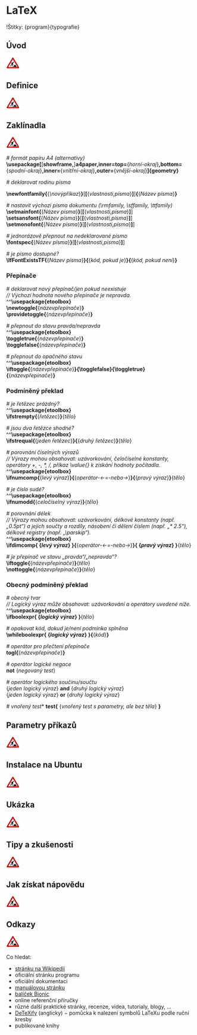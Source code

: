 <!--

Linux Kniha kouzel, kapitola LaTeX
Copyright (c) 2019 Singularis <singularis@volny.cz>

Toto dílo je dílem svobodné kultury; můžete ho šířit a modifikovat pod
podmínkami licence Creative Commons Attribution-ShareAlike 4.0 International
vydané neziskovou organizací Creative Commons. Text licence je přiložený
k tomuto projektu nebo ho můžete najít na webové adrese:

https://creativecommons.org/licenses/by-sa/4.0/

-->

# LaTeX

!Štítky: {program}{typografie}

## Úvod
<!--
- Vymezte, co je předmětem této kapitoly.
- Obecně popište základní principy, na kterých fungují používané nástroje.
- Uveďte, co kapitola nepokrývá, ačkoliv by to čtenář mohl očekávat.
-->
![ve výstavbě](../obrazky/ve-vystavbe.png)

## Definice
<!--
- Uveďte výčet specifických pojmů pro použití v této kapitole a tyto pojmy definujte co nejprecizněji.
-->
![ve výstavbě](../obrazky/ve-vystavbe.png)

## Zaklínadla
<!--
- Rozdělte na podsekce a naplňte „zaklínadly“.
-->
![ve výstavbě](../obrazky/ve-vystavbe.png)

*# formát papíru A4 (alternativy)*<br>
**\\usepackage[**[**showframe,**]**a4paper,inner=top=**{*horní-okraj*}**,bottom=**{*spodní-okraj*}**,inner=**{*vnitřní-okraj*}**,outer=**{*vnější-okraj*}**]{geometry}**

*# deklarovat rodinu písma*<br>
<!--
\\usepackage{fontspec}
-->
**\\newfontfamily\{**{*\\novýpříkaz*}**\}**[**[**{*vlastnosti,písma*}**]**]**\{**{*Název písma*}**\}**

*# nastavit výchozí písma dokumentu (\\rmfamily, \\sffamily, \\ttfamily)*<br>
**\\setmainfont\{**{*Název písma*}**\}**[**[**{*vlastnosti,písma*}**]**]<br>
**\\setsansfont\{**{*Název písma*}**\}**[**[**{*vlastnosti,písma*}**]**]<br>
**\\setmonofont\{**{*Název písma*}**\}**[**[**{*vlastnosti,písma*}**]**]<br>

*# jednorázově přepnout na nedeklarované písmo*<br>
**\\fontspec\{**{*Název písma*}**\}**[**[**{*vlastnosti,písma*}**]**]

*# je písmo dostupné?*<br>
**\\IfFontExistsTF\{**{*Název písma*}**\}\{**{*kód, pokud je*}**\}\{**{*kód, pokud není*}**\}**
<!--
[ ] Vyzkoušet!
-->

<!--
Nejčastější vlastnosti písma:
- Scale=MatchLowercase
-->

### Přepínače

*# deklarovat nový přepínač/jen pokud neexistuje*<br>
*// Výchozí hodnota nového přepínače je nepravda.*<br>
^^**\\usepackage{etoolbox}**<br>
**\\newtoggle{<nic>**{*názevpřepínače*}**<nic>}**<br>
**\\providetoggle{<nic>**{*názevpřepínače*}**<nic>}**

*# přepnout do stavu pravda/nepravda*<br>
^^**\\usepackage{etoolbox}**<br>
**\\toggletrue{<nic>**{*názevpřepínače*}**<nic>}**<br>
**\\togglefalse{<nic>**{*názevpřepínače*}**<nic>}**

*# přepnout do opačného stavu*<br>
^^**\\usepackage{etoolbox}**<br>
**\\iftoggle{<nic>**{*názevpřepínače*}**<nic>}{\\togglefalse}{\\toggletrue}{<nic>**{*názevpřepínače*}**<nic>}**

### Podmíněný překlad

*# je řetězec prázdný?*<br>
^^**\\usepackage{etoolbox}**<br>
**\\ifstrempty{<nic>**{*řetězec*}**<nic>}**{*tělo*}

*# jsou dva řetězce shodné?*<br>
^^**\\usepackage{etoolbox}**<br>
**\\ifstrequal{<nic>**{*jeden řetězec*}**<nic>}{<nic>**{*druhý řetězec*}**<nic>}**{*tělo*}

*# porovnání číselných výrazů*<br>
*// Výrazy mohou obsahovat: uzávorkování, čeločíselné konstanty, operátory +, -, \*, /, příkaz \\value{} k získání hodnoty počítadla.*<br>
^^**\\usepackage{etoolbox}**<br>
**\\ifnumcomp{<nic>**{*levý výraz*}**<nic>}{<nic>**{*operátor-&lt;-=-nebo-&gt;*}**<nic>}{<nic>**{*pravý výraz*}**<nic>}**{*tělo*}

*# je číslo sudé?*<br>
^^**\\usepackage{etoolbox}**<br>
**\\ifnumodd{<nic>**{*celočíselný výraz*}**<nic>}**{*tělo*}

*# porovnání délek*<br>
*// Výrazy mohou obsahovat: uzávorkování, délkové konstanty (např. „0.5pt“) a jejich součty a rozdíly, násobení či dělení číslem (např. „\* 2.5“), délkové registry (např. „\\parskip“).*<br>
^^**\\usepackage{etoolbox}**<br>
**\\ifdimcomp{ **{*levý výraz*}** }{<nic>**{*operátor-&lt;-=-nebo-&gt;*}**<nic>}{ **{*pravý výraz*}** }**{*tělo*}

*# je přepínač ve stavu „pravda“/„nepravda“?*<br>
**\\iftoggle{<nic>**{*názevpřepínače*}**<nic>}**{*tělo*}<br>
**\\nottoggle{<nic>**{*názevpřepínače*}**<nic>}**{*tělo*}



<!--
Příkazy \ifnumcomp a \ifdimcomp prý fungují i ve vyhodnocovaném kontextu.
-->

### Obecný podmíněný překlad

*# obecný tvar*<br>
*// Logický výraz může obsahovat: uzávorkování a operátory uvedené níže.*<br>
^^**\\usepackage{etoolbox}**<br>
**\\ifboolexpr{ **{*logický výraz*}** }**{*tělo*}

*# opakovat kód, dokud je/není podmínka splněna*<br>
**\\whileboolexpr{ **{*logický výraz*}** }{<nic>**{*kód*}**<nic>}**

*# operátor pro přečtení přepínače*<br>
**togl{<nic>**{*názevpřepínače*}**<nic>}**

*# operátor logické negace*<br>
**not** {*negovaný test*}

*# operátor logického součinu/součtu*<br>
{*jeden logický výraz*} **and** {*druhý logický výraz*}<br>
{*jeden logický výraz*} **or** {*druhý logický výraz*}

*# vnořený test**
**test{<nic>** {*vnořený test s parametry, ale bez těla*} **<nic>}**


## Parametry příkazů
<!--
- Pokud zaklínadla nepředstavují kompletní příkazy, v této sekci musíte popsat, jak z nich kompletní příkazy sestavit.
- Jinak by zde měl být přehled nejužitečnějších parametrů používaných nástrojů.
-->
![ve výstavbě](../obrazky/ve-vystavbe.png)

## Instalace na Ubuntu
<!--
- Jako zaklínadlo bez titulku uveďte příkazy (popř. i akce) nutné k instalaci a zprovoznění všech nástrojů požadovaných kterýmkoliv zaklínadlem uvedeným v kapitole. Po provedení těchto činností musí být nástroje plně zkonfigurované a připravené k práci.
- Ve výčtu balíků k instalaci vycházejte z minimální instalace Ubuntu.
-->
![ve výstavbě](../obrazky/ve-vystavbe.png)

## Ukázka
<!--
- Tuto sekci ponechávat jen v kapitolách, kde dává smysl.
- Zdrojový kód, konfigurační soubor nebo interakce s programem, a to v úplnosti − ukázka musí být natolik úplná, aby ji v této podobě šlo spustit, ale současně natolik stručná, aby se vešla na jednu stranu A5.
- Snažte se v ukázce ilustrovat co nejvíc zaklínadel z této kapitoly.
-->
![ve výstavbě](../obrazky/ve-vystavbe.png)

## Tipy a zkušenosti
<!--
- Do odrážek uveďte konkrétní zkušenosti, které jste při práci s nástrojem získali; zejména případy, kdy vás chování programu překvapilo nebo očekáváte, že by mohlo překvapit začátečníky.
- Popište typické chyby nových uživatelů a jak se jim vyhnout.
- Buďte co nejstručnější; neodbíhejte k popisování čehokoliv vedlejšího, co je dost možné, že už čtenář zná.
-->
![ve výstavbě](../obrazky/ve-vystavbe.png)

## Jak získat nápovědu
<!--
- Uveďte, které informační zdroje jsou pro začátečníka nejlepší k získání rychlé a obsáhlé nápovědy. Typicky jsou to manuálové stránky, vestavěná nápověda programu nebo webové zdroje (ale neuvádějte konkrétní odkazy, ty patří do sekce „Odkazy“).
-->
![ve výstavbě](../obrazky/ve-vystavbe.png)

## Odkazy
![ve výstavbě](../obrazky/ve-vystavbe.png)

Co hledat:

* [stránku na Wikipedii](https://cs.wikipedia.org/wiki/Hlavn%C3%AD_strana)
* oficiální stránku programu
* oficiální dokumentaci
* [manuálovou stránku](http://manpages.ubuntu.com/)
* [balíček Bionic](https://packages.ubuntu.com/)
* online referenční příručky
* různé další praktické stránky, recenze, videa, tutorialy, blogy, ...
* [DeTeXify](http://detexify.kirelabs.org/classify.html) (anglicky) − pomůcka k nalezení symbolů LaTeXu podle ruční kresby
* publikované knihy
